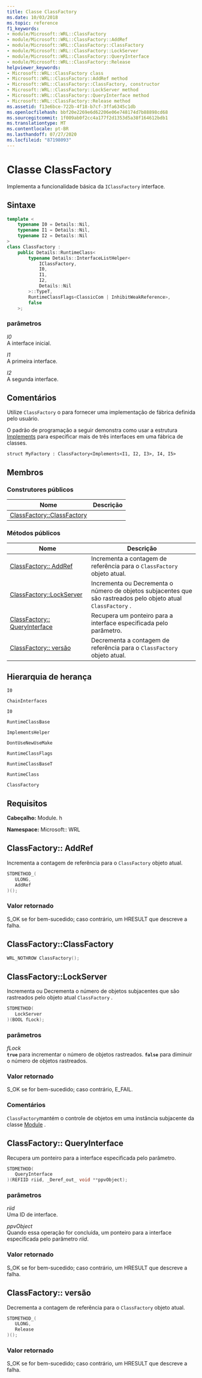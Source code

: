 ```yaml
---
title: Classe ClassFactory
ms.date: 10/03/2018
ms.topic: reference
f1_keywords:
- module/Microsoft::WRL::ClassFactory
- module/Microsoft::WRL::ClassFactory::AddRef
- module/Microsoft::WRL::ClassFactory::ClassFactory
- module/Microsoft::WRL::ClassFactory::LockServer
- module/Microsoft::WRL::ClassFactory::QueryInterface
- module/Microsoft::WRL::ClassFactory::Release
helpviewer_keywords:
- Microsoft::WRL::ClassFactory class
- Microsoft::WRL::ClassFactory::AddRef method
- Microsoft::WRL::ClassFactory::ClassFactory, constructor
- Microsoft::WRL::ClassFactory::LockServer method
- Microsoft::WRL::ClassFactory::QueryInterface method
- Microsoft::WRL::ClassFactory::Release method
ms.assetid: f13e6bce-722b-4f18-b7cf-3ffa6345c1db
ms.openlocfilehash: bbf20e2269e6d62206e06e748174d7b88898cd68
ms.sourcegitcommit: 1f009ab0f2cc4a177f2d1353d5a38f164612bdb1
ms.translationtype: MT
ms.contentlocale: pt-BR
ms.lasthandoff: 07/27/2020
ms.locfileid: "87198093"
---
```

# <a name="classfactory-class"></a>Classe ClassFactory

Implementa a funcionalidade básica da `IClassFactory` interface.

## <a name="syntax"></a>Sintaxe

```cpp
template <
    typename I0 = Details::Nil,
    typename I1 = Details::Nil,
    typename I2 = Details::Nil
>
class ClassFactory :
    public Details::RuntimeClass<
        typename Details::InterfaceListHelper<
            IClassFactory,
            I0,
            I1,
            I2,
            Details::Nil
        >::TypeT,
        RuntimeClassFlags<ClassicCom | InhibitWeakReference>,
        false
    >;
```

### <a name="parameters"></a>parâmetros

*I0*<br/>
A interface inicial.

*I1*<br/>
A primeira interface.

*I2*<br/>
A segunda interface.

## <a name="remarks"></a>Comentários

Utilize `ClassFactory` o para fornecer uma implementação de fábrica definida pelo usuário.

O padrão de programação a seguir demonstra como usar a estrutura [Implements](implements-structure.md) para especificar mais de três interfaces em uma fábrica de classes.

`struct MyFactory : ClassFactory<Implements<I1, I2, I3>, I4, I5>`

## <a name="members"></a>Membros

### <a name="public-constructors"></a>Construtores públicos

Nome                                        | Descrição
------------------------------------------- | -----------
[ClassFactory::ClassFactory](#classfactory) |

### <a name="public-methods"></a>Métodos públicos

Nome                                            | Descrição
----------------------------------------------- | ----------------------------------------------------------------------------------------------------------------
[ClassFactory:: AddRef](#addref)                 | Incrementa a contagem de referência para o `ClassFactory` objeto atual.
[ClassFactory::LockServer](#lockserver)         | Incrementa ou Decrementa o número de objetos subjacentes que são rastreados pelo objeto atual `ClassFactory` .
[ClassFactory:: QueryInterface](#queryinterface) | Recupera um ponteiro para a interface especificada pelo parâmetro.
[ClassFactory:: versão](#release)               | Decrementa a contagem de referência para o `ClassFactory` objeto atual.

## <a name="inheritance-hierarchy"></a>Hierarquia de herança

`I0`

`ChainInterfaces`

`I0`

`RuntimeClassBase`

`ImplementsHelper`

`DontUseNewUseMake`

`RuntimeClassFlags`

`RuntimeClassBaseT`

`RuntimeClass`

`ClassFactory`

## <a name="requirements"></a>Requisitos

**Cabeçalho:** Module. h

**Namespace:** Microsoft:: WRL

## <a name="classfactoryaddref"></a><a name="addref"></a>ClassFactory:: AddRef

Incrementa a contagem de referência para o `ClassFactory` objeto atual.

```cpp
STDMETHOD_(
   ULONG,
   AddRef
)();
```

### <a name="return-value"></a>Valor retornado

S_OK se for bem-sucedido; caso contrário, um HRESULT que descreve a falha.

## <a name="classfactoryclassfactory"></a><a name="classfactory"></a>ClassFactory::ClassFactory

```cpp
WRL_NOTHROW ClassFactory();
```

## <a name="classfactorylockserver"></a><a name="lockserver"></a>ClassFactory::LockServer

Incrementa ou Decrementa o número de objetos subjacentes que são rastreados pelo objeto atual `ClassFactory` .

```cpp
STDMETHOD(
   LockServer
)(BOOL fLock);
```

### <a name="parameters"></a>parâmetros

*fLock*<br/>
**`true`** para incrementar o número de objetos rastreados. **`false`** para diminuir o número de objetos rastreados.

### <a name="return-value"></a>Valor retornado

S_OK se for bem-sucedido; caso contrário, E_FAIL.

### <a name="remarks"></a>Comentários

`ClassFactory`mantém o controle de objetos em uma instância subjacente da classe [Module](module-class.md) .

## <a name="classfactoryqueryinterface"></a><a name="queryinterface"></a>ClassFactory:: QueryInterface

Recupera um ponteiro para a interface especificada pelo parâmetro.

```cpp
STDMETHOD(
   QueryInterface
)(REFIID riid, _Deref_out_ void **ppvObject);
```

### <a name="parameters"></a>parâmetros

*riid*<br/>
Uma ID de interface.

*ppvObject*<br/>
Quando essa operação for concluída, um ponteiro para a interface especificada pelo parâmetro *riid*.

### <a name="return-value"></a>Valor retornado

S_OK se for bem-sucedido; caso contrário, um HRESULT que descreve a falha.

## <a name="classfactoryrelease"></a><a name="release"></a>ClassFactory:: versão

Decrementa a contagem de referência para o `ClassFactory` objeto atual.

```cpp
STDMETHOD_(
   ULONG,
   Release
)();
```

### <a name="return-value"></a>Valor retornado

S_OK se for bem-sucedido; caso contrário, um HRESULT que descreve a falha.
